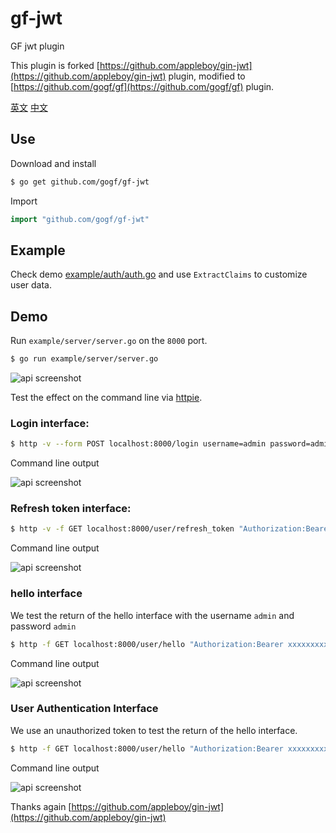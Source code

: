 # gf-jwt
GF jwt plugin

This plugin is forked [https://github.com/appleboy/gin-jwt](https://github.com/appleboy/gin-jwt) plugin, modified to [https://github.com/gogf/gf](https://github.com/gogf/gf) plugin.


[英文](README.md) [中文](README_zh.md)


## Use

Download and install

```sh
$ go get github.com/gogf/gf-jwt
```

Import

```go
import "github.com/gogf/gf-jwt"
```

## Example

Check demo [example/auth/auth.go](example/auth/auth.go) and use `ExtractClaims` to customize user data.

[embedmd]:# (example/auth/auth.go go)


## Demo

Run `example/server/server.go` on the `8000` port.

```bash
$ go run example/server/server.go
```

![api screenshot](screenshot/server.png)

Test the effect on the command line via [httpie](https://github.com/jkbrzt/httpie).

### Login interface:

```bash
$ http -v --form POST localhost:8000/login username=admin password=admin
```

Command line output

![api screenshot](screenshot/login.png)

### Refresh token interface:

```bash
$ http -v -f GET localhost:8000/user/refresh_token "Authorization:Bearer xxxxxxxxx" "Content-Type: application/json"
```

Command line output

![api screenshot](screenshot/refresh_token.png)

### hello interface

We test the return of the hello interface with the username `admin` and password `admin`

```bash
$ http -f GET localhost:8000/user/hello "Authorization:Bearer xxxxxxxxx" "Content-Type: application/json"
```

Command line output

![api screenshot](screenshot/hello.png)

### User Authentication Interface

We use an unauthorized token to test the return of the hello interface.

```bash
$ http -f GET localhost:8000/user/hello "Authorization:Bearer xxxxxxxxx" "Content-Type: application/json"
```

Command line output

![api screenshot](screenshot/401.png)


Thanks again [https://github.com/appleboy/gin-jwt](https://github.com/appleboy/gin-jwt)